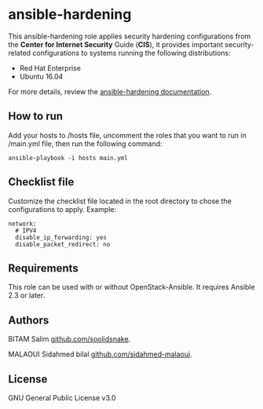 ansible-hardening
=================

This ansible-hardening role applies security hardening configurations from the **Center for Internet Security** Guide (**CIS**), it provides important security-related configurations to systems running the following distributions:

* Red Hat Enterprise
* Ubuntu 16.04


For more details, review the
[ansible-hardening documentation](http://docs.openstack.org/developer/ansible-hardening/).


How to run
------------

Add your hosts to /hosts file, uncomment the roles that you want to run in /main.yml file, then run the following command:

```shell
ansible-playbook -i hosts main.yml
```

Checklist file
------------

Customize the checklist file located in the root directory to chose the configurations to apply.
Example:
```
network:
  # IPV4
  disable_ip_forwarding: yes
  disable_packet_redirect: no
```

Requirements
------------

This role can be used with or without OpenStack-Ansible. It requires
Ansible 2.3 or later.

Authors
-------
BITAM Salim [github.com/soolidsnake](https://github.com/soolidsnake).

MALAOUI Sidahmed bilal [github.com/sidahmed-malaoui](https://github.com/sidahmed-malaoui).


License
-------

GNU General Public License v3.0
